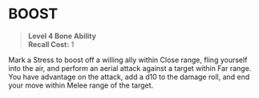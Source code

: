 ﻿# BOOST

> **Level 4 Bone Ability**  
> **Recall Cost:** 1

Mark a Stress to boost off a willing ally within Close range, fling yourself into the air, and perform an aerial attack against a target within Far range. You have advantage on the attack, add a d10 to the damage roll, and end your move within Melee range of the target.
